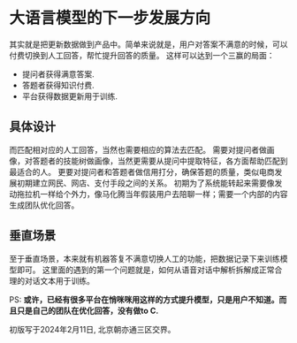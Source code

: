 大语言模型的下一步发展方向
=========================================

其实就是把更新数据做到产品中。简单来说就是，用户对答案不满意的时候，可以付费切换到人工回答，帮忙提升回答的质量。
这样可以达到一个三赢的局面：

- 提问者获得满意答案.
- 答题者获得知识付费.
- 平台获得数据更新用于训练.

具体设计
----------------------------------------
而匹配相对应的人工回答，当然也需要相应的算法去匹配。
需要对提问者做画像，对答题者的技能树做画像，当然更需要从提问中提取特征，各方面帮助匹配到最适合的人。
更要对提问者和答题者做信用打分，确保答题的质量，类似电商发展初期建立网民、网店、支付手段之间的关系。
初期为了系统能转起来需要像发动拖拉机一样给个外力，像马化腾当年假装用户去陪聊一样；需要一个内部的内容生成团队优化回答。

垂直场景
---------------------------------------
至于垂直场景，本来就有机器答复不满意切换人工的功能，把数据记录下来训练模型即可。
这里面的遇到的第一个问题就是，如何从语音对话中解析拆解成正常合理的对话文本用于训练。


PS: **或许，已经有很多平台在悄咪咪用这样的方式提升模型，只是用户不知道。而且只是自己的团队在优化回答，没有做to C.**


初版写于2024年2月11日, 北京朝亦通三区交界。
